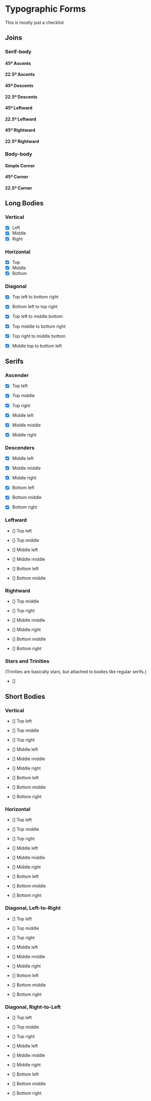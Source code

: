 # Typographic Forms

This is mostly just a checklist

## Joins

### Serif-body

#### 45º Ascents

#### 22.5º Ascents

#### 45º Descents

#### 22.5º Descents

#### 45º Leftward

#### 22.5º Leftward

#### 45º Rightward

#### 22.5º Rightward

### Body-body

#### Simple Corner

#### 45º Corner

#### 22.5º Corner

## Long Bodies

### Vertical
- [x] Left
- [x] Middle
- [x] Right

### Horizontal
- [x] Top
- [x] Middle
- [x] Bottom

### Diagonal
- [x] Top left to bottom right
- [x] Bottom left to top right

- [x] Top left to middle bottom
- [x] Top middle to bottom right
- [x] Top right to middle bottom
- [x] Middle top to bottom left

## Serifs

### Ascender
- [x] Top left
- [x] Top middle
- [x] Top right

- [x] Middle left
- [x] Middle middle
- [x] Middle right

### Descenders
- [x] Middle left
- [x] Middle middle
- [x] Middle right

- [x] Bottom left
- [x] Bottom middle
- [x] Bottom right

### Leftward
- [] Top left
- [] Top middle

- [] Middle left
- [] Middle middle

- [] Bottom left
- [] Bottom middle

### Rightward
- [] Top middle
- [] Top right

- [] Middle middle
- [] Middle right

- [] Bottom middle
- [] Bottom right

### Stars and Trinities
(Trinities are basically stars, but attached to bodies like regular serifs.)
- []


## Short Bodies

### Vertical
- [] Top left
- [] Top middle
- [] Top right

- [] Middle left
- [] Middle middle
- [] Middle right

- [] Bottom left
- [] Bottom middle
- [] Bottom right

### Horizontal
- [] Top left
- [] Top middle
- [] Top right

- [] Middle left
- [] Middle middle
- [] Middle right

- [] Bottom left
- [] Bottom middle
- [] Bottom right

### Diagonal, Left-to-Right
- [] Top left
- [] Top middle
- [] Top right

- [] Middle left
- [] Middle middle
- [] Middle right

- [] Bottom left
- [] Bottom middle
- [] Bottom right

### Diagonal, Right-to-Left
- [] Top left
- [] Top middle
- [] Top right

- [] Middle left
- [] Middle middle
- [] Middle right

- [] Bottom left
- [] Bottom middle
- [] Bottom right
